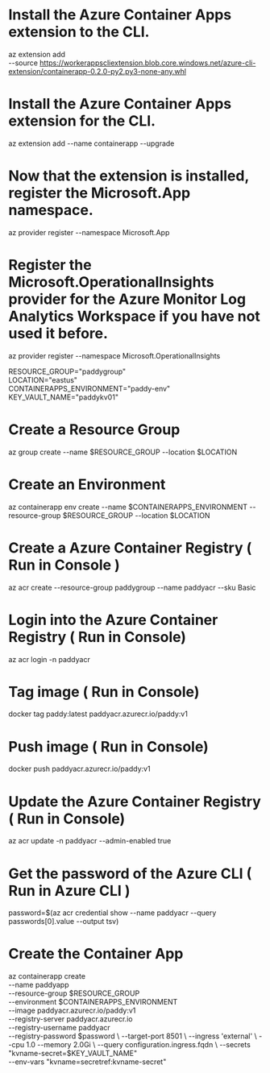 # Install the Azure Container Apps extension to the CLI.         
az extension add \
  --source https://workerappscliextension.blob.core.windows.net/azure-cli-extension/containerapp-0.2.0-py2.py3-none-any.whl      
  
# Install the Azure Container Apps extension for the CLI.
az extension add --name containerapp --upgrade

# Now that the extension is installed, register the Microsoft.App namespace.
az provider register --namespace Microsoft.App

# Register the Microsoft.OperationalInsights provider for the Azure Monitor Log Analytics Workspace if you have not used it before.
az provider register --namespace Microsoft.OperationalInsights       

RESOURCE_GROUP="paddygroup"         
LOCATION="eastus"                 
CONTAINERAPPS_ENVIRONMENT="paddy-env"  
KEY_VAULT_NAME="paddykv01"

# Create a Resource Group           
az group create --name $RESOURCE_GROUP --location $LOCATION

# Create an Environment
az containerapp env create --name $CONTAINERAPPS_ENVIRONMENT --resource-group $RESOURCE_GROUP --location $LOCATION

# Create a Azure Container Registry   ( Run in Console )   
az acr create --resource-group paddygroup --name paddyacr --sku Basic 

# Login into the Azure Container Registry ( Run in Console)     
az acr login -n paddyacr   

# Tag image ( Run in Console)      

docker tag paddy:latest paddyacr.azurecr.io/paddy:v1   

# Push image ( Run in Console)    
docker push paddyacr.azurecr.io/paddy:v1

# Update the  Azure Container Registry ( Run in Console) 
az acr update -n paddyacr --admin-enabled true       

# Get the password of the Azure CLI ( Run in Azure CLI )   
password=$(az acr credential show --name paddyacr --query passwords[0].value --output tsv)

# Create the Container App           
az containerapp create \
--name paddyapp \
--resource-group $RESOURCE_GROUP \
--environment $CONTAINERAPPS_ENVIRONMENT \
--image paddyacr.azurecr.io/paddy:v1  \
--registry-server paddyacr.azurecr.io \
--registry-username paddyacr \
--registry-password $password  \
--target-port 8501 \
--ingress 'external' \
--cpu 1.0 --memory 2.0Gi \
--query configuration.ingress.fqdn \
--secrets "kvname-secret=$KEY_VAULT_NAME" \
--env-vars "kvname=secretref:kvname-secret"